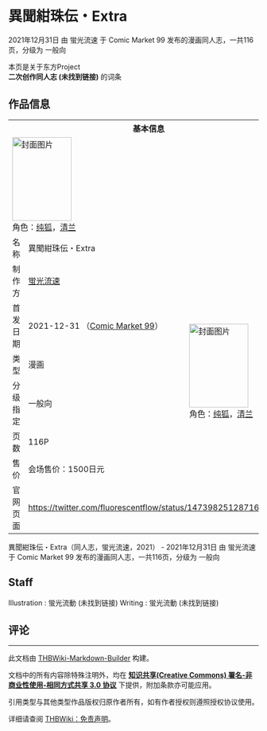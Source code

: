 # 異聞紺珠伝・Extra

<!-- source html: G:\repos\THBWiki-Markdown-Builder\THBWikiMarkdown\Temp\main\5\57\ns0%3A%E7%95%B0%E8%81%9E%E7%B4%BA%E7%8F%A0%E4%BC%9D%E3%83%BBExtra.html -->

2021年12月31日 由 蛍光流速 于 Comic Market 99 发布的漫画同人志，一共116页，分级为 一般向

本页是关于东方Project  
 **二次创作同人志 (未找到链接)** 的词条

## 作品信息

<table><tbody><tr><th colspan="3">基本信息</th></tr><tr><td class="cover-artwork-mobile" colspan="2"><a href="./文件-異聞紺珠伝・Extra封面.jpg.md" class="image" title="封面图片"><img alt="封面图片" src="https://upload.thwiki.cc/thumb/8/80/%E7%95%B0%E8%81%9E%E7%B4%BA%E7%8F%A0%E4%BC%9D%E3%83%BBExtra%E5%B0%81%E9%9D%A2.jpg/119px-%E7%95%B0%E8%81%9E%E7%B4%BA%E7%8F%A0%E4%BC%9D%E3%83%BBExtra%E5%B0%81%E9%9D%A2.jpg" decoding="async" loading="lazy" width="119" height="168" srcset="https://upload.thwiki.cc/thumb/8/80/%E7%95%B0%E8%81%9E%E7%B4%BA%E7%8F%A0%E4%BC%9D%E3%83%BBExtra%E5%B0%81%E9%9D%A2.jpg/178px-%E7%95%B0%E8%81%9E%E7%B4%BA%E7%8F%A0%E4%BC%9D%E3%83%BBExtra%E5%B0%81%E9%9D%A2.jpg 1.5x, https://upload.thwiki.cc/thumb/8/80/%E7%95%B0%E8%81%9E%E7%B4%BA%E7%8F%A0%E4%BC%9D%E3%83%BBExtra%E5%B0%81%E9%9D%A2.jpg/238px-%E7%95%B0%E8%81%9E%E7%B4%BA%E7%8F%A0%E4%BC%9D%E3%83%BBExtra%E5%B0%81%E9%9D%A2.jpg 2x" data-file-width="1360" data-file-height="1920"></a><div class="cover-char">角色：<a href="./纯狐.md" title="纯狐">纯狐</a>，<a href="./清兰.md" title="清兰">清兰</a></div></td>
</tr><tr><td class="label">名称</td><td colspan="2"> 異聞紺珠伝・Extra </td></tr><tr><td class="label">制作方</td><td><a href="./蛍光流速.md" title="蛍光流速">蛍光流速</a></td><td class="cover-artwork" rowspan="6" style="min-width:168px;"><a href="./文件-異聞紺珠伝・Extra封面.jpg.md" class="image" title="封面图片"><img alt="封面图片" src="https://upload.thwiki.cc/thumb/8/80/%E7%95%B0%E8%81%9E%E7%B4%BA%E7%8F%A0%E4%BC%9D%E3%83%BBExtra%E5%B0%81%E9%9D%A2.jpg/119px-%E7%95%B0%E8%81%9E%E7%B4%BA%E7%8F%A0%E4%BC%9D%E3%83%BBExtra%E5%B0%81%E9%9D%A2.jpg" decoding="async" loading="lazy" width="119" height="168" srcset="https://upload.thwiki.cc/thumb/8/80/%E7%95%B0%E8%81%9E%E7%B4%BA%E7%8F%A0%E4%BC%9D%E3%83%BBExtra%E5%B0%81%E9%9D%A2.jpg/178px-%E7%95%B0%E8%81%9E%E7%B4%BA%E7%8F%A0%E4%BC%9D%E3%83%BBExtra%E5%B0%81%E9%9D%A2.jpg 1.5x, https://upload.thwiki.cc/thumb/8/80/%E7%95%B0%E8%81%9E%E7%B4%BA%E7%8F%A0%E4%BC%9D%E3%83%BBExtra%E5%B0%81%E9%9D%A2.jpg/238px-%E7%95%B0%E8%81%9E%E7%B4%BA%E7%8F%A0%E4%BC%9D%E3%83%BBExtra%E5%B0%81%E9%9D%A2.jpg 2x" data-file-width="1360" data-file-height="1920"></a><div class="cover-char">角色：<a href="./纯狐.md" title="纯狐">纯狐</a>，<a href="./清兰.md" title="清兰">清兰</a></div></td>
</tr><tr><td class="label">首发日期</td><td>2021-12-31&#160;（<a href="/展会作品列表?e=Comic+Market%2399">Comic Market 99</a>）</td></tr><tr><td class="label">类型</td><td>漫画</td></tr><tr><td class="label">分级指定</td><td>一般向</td></tr><tr><td class="label">页数</td><td>116P</td></tr><tr><td class="label">售价</td><td>会场售价：1500日元</td></tr>
<tr><td class="label">官网页面</td><td colspan="2"><a rel="nofollow" class="external free" href="https://twitter.com/fluorescentflow/status/1473982512871673858">https://twitter.com/fluorescentflow/status/1473982512871673858</a></td></tr></tbody></table>

異聞紺珠伝・Extra（同人志，蛍光流速，2021） - 2021年12月31日 由 蛍光流速 于 Comic Market 99 发布的漫画同人志，一共116页，分级为 一般向

## Staff
Illustration
: 蛍光流動 (未找到链接)
Writing
: 蛍光流動 (未找到链接)


## 评论




---

此文档由 [THBWiki-Markdown-Builder](https://github.com/Delsin-Yu/THBWiki-Markdown-Builder) 构建。

文档中的所有内容除特殊注明外，均在 [**知识共享(Creative Commons) 署名-非商业性使用-相同方式共享 3.0 协议**](https://creativecommons.org/licenses/by-sa/3.0/deed.zh-hans) 下提供，附加条款亦可能应用。

引用类型与其他类型作品版权归原作者所有，如有作者授权则遵照授权协议使用。

详细请查阅 [THBWiki：免责声明](https://thbwiki.cc/THBWiki:%E5%85%8D%E8%B4%A3%E5%A3%B0%E6%98%8E)。

